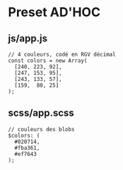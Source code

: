 # Preset AD'HOC

## js/app.js

```
// 4 couleurs, codé en RGV décimal
const colors = new Array(
  [240, 223, 92],
  [247, 153, 95],
  [243, 133, 57],
  [159,  80, 25]
);
```

## scss/app.scss

```
// couleurs des blobs
$colors: (
  #020714,
  #fba361,
  #ef7643
);
```
